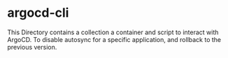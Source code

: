 # argocd-cli

This Directory contains a collection a container and script to interact with ArgoCD. To disable autosync for a specific application, and rollback to the previous version.